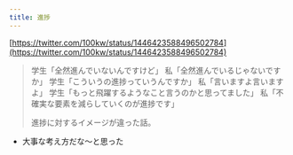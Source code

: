 ```yaml
---
title: 進捗
---
```


[https://twitter.com/100kw/status/1446423588496502784](https://twitter.com/100kw/status/1446423588496502784)

 > 
 > 学生「全然進んでいないんですけど」
 > 私「全然進んでいるじゃないですか」
 > 学生「こういうの進捗っていうんですか」
 > 私「言いますよ言いますよ」
 > 学生「もっと飛躍するようなこと言うのかと思ってました」
 > 私「不確実な要素を減らしていくのが進捗です」
 > 
 > 進捗に対するイメージが違った話。

* 大事な考え方だな〜と思った
